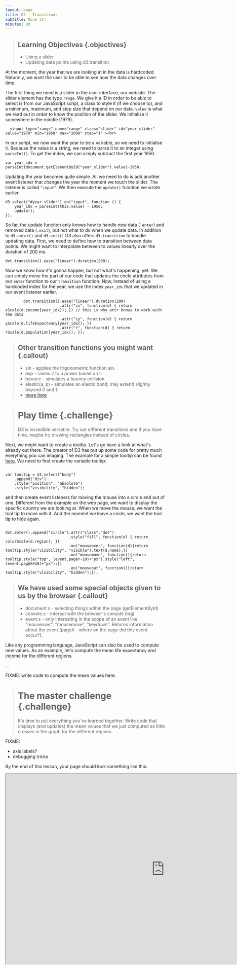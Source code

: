 ```yaml
---
layout: page
title: D3 - Transitions
subtitle: Move it!
minutes: 20
---
```


> ## Learning Objectives {.objectives}
> 
> * Using a slider 
> * Updating data points using d3.transition

At the moment, the year that we are looking at in the data is hardcoded. 
Naturally, we want the user to be able to see how the data changes over time. 

The first thing we need is a slider in the user interface, our website. The slider element has the type `range`. We give it a ID in order to be able to select is from our JavaScript script, a class to style it (if we choose to), and a minimum, maximum, and step size that depend on our data. `value` is what we read out in order to know the position of the slider. We initialise it somewhere in the middle (1979).

~~~{.html}
  <input type="range" name="range" class="slider" id="year_slider" value="1979" min="1950" max="2008" step="1" ><br>
~~~

In our script, we now want the year to be a variable, so we need to initialise it. 
Because the value is a string, we need to parse it to an integer using `parseInt()`.
To get the index, we can simply subtract the first year 1950.

~~~{.js}
var year_idx = parseInt(document.getElementById("year_slider").value)-1950;
~~~

Updating the year becomes quite simple. All we need to do is add another event listener that changes the year the moment we touch the slider. The listener is called `"input"`. We then execute the `update()` function we wrote earlier.

~~~{.js}
d3.select("#year_slider").on("input", function () {
	year_idx = parseInt(this.value) - 1950;
	update();
});
~~~

So far, the update function only knows how to handle new data (`.enter`) and removed data (`.exit`), but not what to do when we update data. 
In addition to `d3.enter()` and `d3.exit()` D3 also offers `d3.transition` to handle updating data. First, we need to define how to transition between data points. We might want to interpolate between to values linearly over the duration of 200 ms. 

~~~{.js}
dot.transition().ease("linear").duration(200);
~~~

Now we know how it's gonna happen, but not what's happening, yet. 
We can simply move the part of our code that updates the circle attributes from our `enter` function to our `transition` function. Now, instead of using a hardcoded index for the year, we use the index `year_idx` that we updated in our event listener earlier.

~~~{.js}
		dot.transition().ease("linear").duration(200)
						.attr("cx", function(d) { return xScale(d.income[year_idx]); }) // this is why attr knows to work with the data
						.attr("cy", function(d) { return yScale(d.lifeExpectancy[year_idx]); })
						.attr("r", function(d) { return rScale(d.population[year_idx]); });
~~~

> ## Other transition functions you might want {.callout}
> * sin - applies the trigonometric function sin.
> * exp - raises 2 to a power based on t.
> * bounce - simulates a bouncy collision.
> * elastic(a, p) - simulates an elastic band; may extend slightly beyond 0 and 1.
> * [more here](https://github.com/mbostock/d3/wiki/Transitions#d3_ease)

> # Play time {.challenge}
> D3 is incredible versatile. Try out different transitions and if you have time, maybe try drawing rectangles instead of circles.

Next, we might want to create a tooltip. Let's go have a look at what's already out there. 
The creator of D3 has put up some code for pretty much everything you can imaging. The example for a simple tooltip can be found [here](http://bl.ocks.org/biovisualize/1016860).
We need to first create the variable tooltip:

~~~{.js}

var tooltip = d3.select("body")
	.append("div")
	.style("position", "absolute")  
	.style("visibility", "hidden");

~~~

and then create event listeners for moving the mouse into a circle and out of one. Different from the example on the web page, we want to display the specific country we are looking at. When we move the mouse, we want the tool tip to move with it. And the moment we leave a circle, we want the tool tip to hide again.

~~~{.js}

dot.enter().append("circle").attr("class","dot")				      	
							.style("fill", function(d) { return colorScale(d.region); })
							.on("mouseover", function(d){return tooltip.style("visibility", "visible").text(d.name);})
							.on("mousemove", function(){return tooltip.style("top", (event.pageY-10)+"px").style("left",(event.pageX+10)+"px");})
							.on("mouseout", function(){return tooltip.style("visibility", "hidden");});
~~~


> ## We have used some special objects given to us by the browser {.callout}
> * document.x - selecting things within the page (getElementById)
> * console.x - interact with the browser's console (log)
> * event.x - only interesting in the scope of an event like "mouseover", "mousemove", "keydown". Returns information about the event (pageX - where on the page did this event occur?).


Like any programming language, JavaScript can also be used to compute new values. As an example, let's compute the mean life expectancy and income for the different regions. 

...

FIXME: write code to compute the mean values here.

> # The master challenge {.challenge}
> It's time to put everything you've learned together. Write code that displays (and updates) the mean values that we just computed as little crosses in the graph for the different regions.

FIXME:

* axis labels?
* debugging tricks

By the end of this lesson, your page should look something like this:

<iframe src="http://isakiko.github.io/D3-visualising-data/code/index.html" width="1000" height="600"></iframe>
